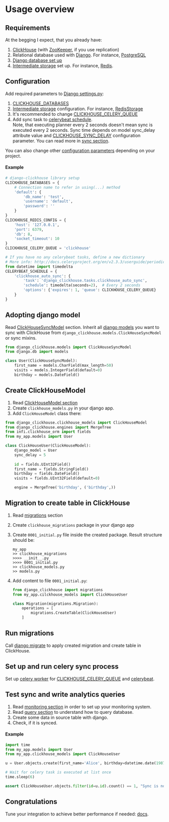# Usage overview
## Requirements
At the begging I expect, that you already have:
1. [ClickHouse](https://clickhouse.tech/docs/en/) (with [ZooKeeper](https://zookeeper.apache.org/), if you use replication)
2. Relational database used with [Django](https://www.djangoproject.com/). For instance, [PostgreSQL](https://www.postgresql.org/)
3. [Django database set up](https://docs.djangoproject.com/en/3.0/ref/databases/)
4. [Intermediate storage](storages.md) set up. For instance, [Redis](https://redis.io/).

## Configuration
Add required parameters to [Django settings.py](https://docs.djangoproject.com/en/3.0/topics/settings/):
1. [CLICKHOUSE_DATABASES](configuration.md#clickhouse_databases)
2. [Intermediate storage](storages.md) configuration. For instance, [RedisStorage](storages.md#redisstorage)
3. It's recommended to change [CLICKHOUSE_CELERY_QUEUE](configuration.md#clickhouse_celery_queue)
4. Add sync task to [celerybeat schedule](http://docs.celeryproject.org/en/v2.3.3/userguide/periodic-tasks.html).  
  Note, that executing planner every 2 seconds doesn't mean sync is executed every 2 seconds.
  Sync time depends on model sync_delay attribute value and [CLICKHOUSE_SYNC_DELAY](configuration.md#clickhouse_sync_delay) configuration parameter.
  You can read more in [sync section](synchronization.md).

You can also change other [configuration parameters](configuration.md) depending on your project.

#### Example
```python
# django-clickhouse library setup
CLICKHOUSE_DATABASES = {
    # Connection name to refer in using(...) method 
    'default': {
        'db_name': 'test',
        'username': 'default',
        'password': ''
    }
}
CLICKHOUSE_REDIS_CONFIG = {
    'host': '127.0.0.1',
    'port': 6379,
    'db': 8,
    'socket_timeout': 10
}
CLICKHOUSE_CELERY_QUEUE = 'clickhouse'

# If you have no any celerybeat tasks, define a new dictionary
# More info: http://docs.celeryproject.org/en/v2.3.3/userguide/periodic-tasks.html
from datetime import timedelta
CELERYBEAT_SCHEDULE = {
    'clickhouse_auto_sync': {
        'task': 'django_clickhouse.tasks.clickhouse_auto_sync',
        'schedule': timedelta(seconds=2),  # Every 2 seconds
        'options': {'expires': 1, 'queue': CLICKHOUSE_CELERY_QUEUE}
    }
}
```

## Adopting django model
Read [ClickHouseSyncModel](models.md#djangomodel) section.
Inherit all [django models](https://docs.djangoproject.com/en/3.0/topics/db/models/) 
 you want to sync with ClickHouse from `django_clickhouse.models.ClickHouseSyncModel` or sync mixins.

```python
from django_clickhouse.models import ClickHouseSyncModel
from django.db import models

class User(ClickHouseSyncModel):
    first_name = models.CharField(max_length=50)
    visits = models.IntegerField(default=0)
    birthday = models.DateField()
```

## Create ClickHouseModel
1. Read [ClickHouseModel section](models.md#clickhousemodel)
2. Create `clickhouse_models.py` in your django app.
3. Add `ClickHouseModel` class there:
```python
from django_clickhouse.clickhouse_models import ClickHouseModel
from django_clickhouse.engines import MergeTree
from infi.clickhouse_orm import fields
from my_app.models import User

class ClickHouseUser(ClickHouseModel):
    django_model = User
    sync_delay = 5
    
    id = fields.UInt32Field()
    first_name = fields.StringField()
    birthday = fields.DateField()
    visits = fields.UInt32Field(default=0)

    engine = MergeTree('birthday', ('birthday',))
```

## Migration to create table in ClickHouse
1. Read [migrations](migrations.md) section
2. Create `clickhouse_migrations` package in your django app
3. Create `0001_initial.py` file inside the created package. Result structure should be:
    ```
    my_app
    >> clickhouse_migrations
    >>>> __init__.py
    >>>> 0001_initial.py
    >> clickhouse_models.py
    >> models.py
    ```

4. Add content to file `0001_initial.py`:
    ```python
    from django_clickhouse import migrations
    from my_app.cilckhouse_models import ClickHouseUser
    
    class Migration(migrations.Migration):
        operations = [
            migrations.CreateTable(ClickHouseUser)
        ]
    ```

## Run migrations
Call [django migrate](https://docs.djangoproject.com/en/3.0/ref/django-admin/#django-admin-migrate)
 to apply created migration and create table in ClickHouse.

## Set up and run celery sync process
Set up [celery worker](https://docs.celeryproject.org/en/latest/userguide/workers.html#starting-the-worker) for [CLICKHOUSE_CELERY_QUEUE](configuration.md#clickhouse_celery_queue) and [celerybeat](https://docs.celeryproject.org/en/latest/userguide/periodic-tasks.html#starting-the-scheduler).  

## Test sync and write analytics queries
1. Read [monitoring section](monitoring.md) in order to set up your monitoring system.
2. Read [query section](queries.md) to understand how to query database.
2. Create some data in source table with django.
3. Check, if it is synced.

#### Example
```python
import time
from my_app.models import User
from my_app.clickhouse_models import ClickHouseUser

u = User.objects.create(first_name='Alice', birthday=datetime.date(1987, 1, 1), visits=1)

# Wait for celery task is executed at list once
time.sleep(6)

assert ClickHouseUser.objects.filter(id=u.id).count() == 1, "Sync is not working"
```

## Congratulations
Tune your integration to achieve better performance if needed: [docs](performance.md).
